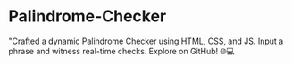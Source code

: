 # Palindrome-Checker
"Crafted a dynamic Palindrome Checker using HTML, CSS, and JS. Input a phrase and witness real-time checks. Explore on GitHub! 🌐💻
